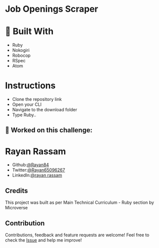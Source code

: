 # Job Openings Scraper


# :hammer: Built With
* Ruby
* Nokogiri
* Robocop
* RSpec
* Atom

# Instructions 
* Clone the repository link
* Open your CLI
* Navigate to the download folder
* Type Ruby..


##  :bust_in_silhouette: Worked on this challenge:
# Rayan Rassam
* Github:[@Rayan84](https://github.com/Rayan84)
* Twitter:[@Rayan65096267](https://twitter.com/Rayan65096267)
* LinkedIn:[@rayan rassam](https://www.linkedin.com/in/rayan-rassam-18a0a426/)

## Credits
This project was built as per Main Technical Curriculum - Ruby section by Microverse

## Contribution
Contributions, feedback and feature requests are welcome!
Feel free to check the [Issue](https://github.com/Rayan84/job-scraper/issues) and help me improve!
